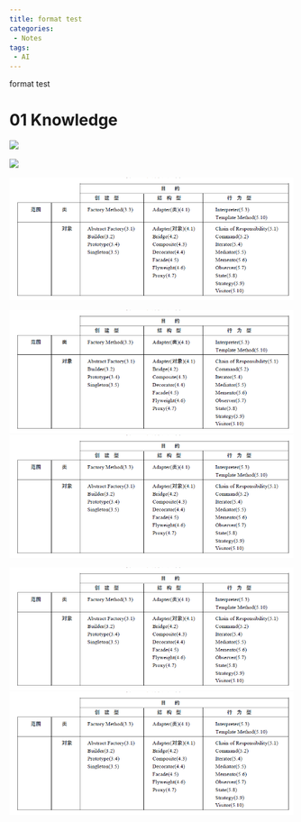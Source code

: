 ```yaml
---
title: format test
categories:
 - Notes
tags:
 - AI
---
```


format test

# 01 Knowledge

![](https://latex.codecogs.com/svg.image?\dpi{200}\alpha&space;+&space;\frac{2\beta}{\gamma})


![](https://latex.codecogs.com/svg.image?\dpi{1000}\alpha&space;+&space;\frac{2\beta}{\gamma})

![](1.png)

![2](Image/1.png)
![3](Image/1.png)

![6](images/1.png)
![7](/images/1.png)